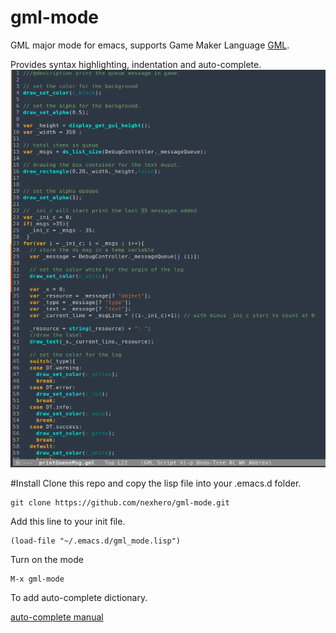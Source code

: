 # gml-mode
GML major mode for emacs, supports Game Maker Language [GML](https://docs2.yoyogames.com/source/_build/3_scripting/3_gml_overview/index.html).

Provides syntax highlighting, indentation and auto-complete.
![Example](assets/example.png)

#Install
Clone this repo and copy the lisp file into your .emacs.d folder.

	git clone https://github.com/nexhero/gml-mode.git

Add this line to your init file.

	(load-file "~/.emacs.d/gml_mode.lisp")

Turn on the mode

	M-x gml-mode

To add auto-complete dictionary.

[auto-complete manual](https://github.com/auto-complete/auto-complete/blob/master/doc/manual.md)
